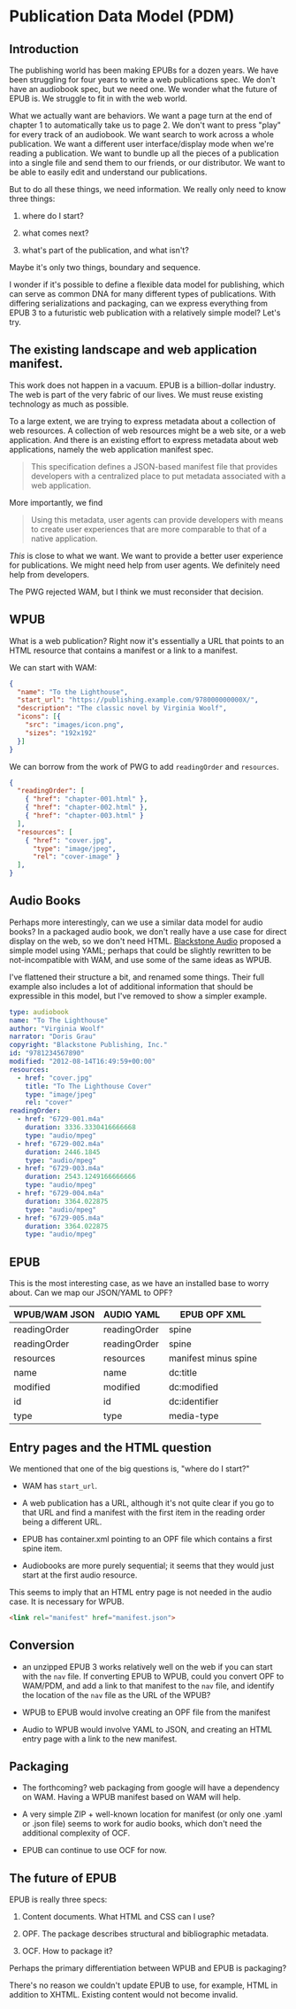 # Publication Data Model (PDM)

## Introduction

The publishing world has been making EPUBs for a dozen years. We have been struggling for four years to write a web publications spec. We  don't have an audiobook spec, but we need one. We wonder what the future of EPUB is. We struggle to fit in with the web world. 


What we actually want are behaviors. We want a page turn at the end of chapter 1 to automatically take us to page 2. We don't want to press "play" for every track of an audiobook. We want search to work across a whole publication. We want a different user interface/display mode when we're reading a publication. We want to bundle up all the pieces of a publication into a single file and send them to our friends, or our distributor. We want to be able to easily edit and understand our publications.

But to do all these things, we need information. We really only need to know three things:

1. where do I start?

2. what comes next?

3. what's part of the publication, and what isn't?

Maybe it's only two things, boundary and sequence. 

I wonder if it's possible to define a flexible data model for publishing, which can serve as common DNA for many different types of publications. With differing serializations and packaging, can we express everything from EPUB 3 to a futuristic web publication with a relatively simple model? Let's try.

## The existing landscape and web application manifest.

This work does not happen in a vacuum. EPUB is a billion-dollar industry. The web is part of the very fabric of our lives. We must reuse existing technology as much as possible.

To a large extent, we are trying to express metadata about a collection of web resources. A collection of web resources might be a web site, or a web application. And there is an existing effort to express metadata about web applications, namely the web application manifest spec. 

> This specification defines a JSON-based manifest file that provides developers with a centralized place to put metadata associated with a web application.

More importantly, we find

> Using this metadata, user agents can provide developers with means to create user experiences that are more comparable to that of a native application.

*This* is close to what we want. We want to provide a better user experience for publications. We might need help from user agents. We definitely need help from developers.

The PWG rejected WAM, but I think we must reconsider that decision.

## WPUB

What is a web publication? Right now it's essentially a URL that points to an HTML resource that contains a manifest or a link to a manifest.


We can start with WAM:

```json
{
  "name": "To the Lighthouse",
  "start_url": "https://publishing.example.com/978000000000X/",
  "description": "The classic novel by Virginia Woolf",
  "icons": [{
    "src": "images/icon.png",
    "sizes": "192x192"
  }]
}
```


We can borrow from the work of PWG to add `readingOrder` and `resources`. 

```json
{
  "readingOrder": [
    { "href": "chapter-001.html" },
    { "href": "chapter-002.html" },
    { "href": "chapter-003.html" }
  ],
  "resources": [
    { "href": "cover.jpg",
      "type": "image/jpeg",
      "rel": "cover-image" }
  ],
}

```

## Audio Books

Perhaps more interestingly, can we use a similar data model for audio books? In a packaged audio book, we don't really have a use case for direct display on the web, so we don't need HTML. [Blackstone Audio](https://github.com/blackstoneaudio/audiobook-spec) proposed a simple model using YAML; perhaps that could be slightly rewritten to be not-incompatible with WAM, and use some of the same ideas as WPUB.

I've flattened their structure a bit, and renamed some things. Their full example also includes a lot of additional information that should be expressible in this model, but I've removed to show a simpler example. 

```yaml
type: audiobook
name: "To The Lighthouse"                                 
author: "Virginia Woolf"                       
narrator: "Doris Grau"                                 
copyright: "Blackstone Publishing, Inc."                            
id: "9781234567890"                                                                                              
modified: "2012-08-14T16:49:59+00:00"                                                                                                                         
resources:
  - href: "cover.jpg"
    title: "To The Lighthouse Cover"
    type: "image/jpeg"
    rel: "cover"
readingOrder:
  - href: "6729-001.m4a"             
    duration: 3336.3330416666668                                  
    type: "audio/mpeg"                                                                                        
  - href: "6729-002.m4a"
    duration: 2446.1845
    type: "audio/mpeg"
  - href: "6729-003.m4a"
    duration: 2543.1249166666666
    type: "audio/mpeg"
  - href: "6729-004.m4a"
    duration: 3364.022875
    type: "audio/mpeg"
  - href: "6729-005.m4a"
    duration: 3364.022875
    type: "audio/mpeg"

```

## EPUB

This is the most interesting case, as we have an installed base to worry about. Can we map our JSON/YAML to OPF?


| WPUB/WAM JSON | AUDIO YAML | EPUB OPF XML |
| ------------- | ------------- | ------------- |
| readingOrder | readingOrder | spine |
| readingOrder | readingOrder | spine |
| resources | resources | manifest minus spine |
| name | name | dc:title |
| modified | modified | dc:modified |
| id | id | dc:identifier |
| type | type | media-type |


## Entry pages and the HTML question

We mentioned that one of the big questions is, "where do I start?"

 - WAM has `start_url`.

 - A web publication has a URL, although it's not quite clear if you go to that URL and find a manifest with the first item in the reading order being a different URL.

 - EPUB has container.xml pointing to an OPF file which contains a first spine item.

 - Audiobooks are more purely sequential; it seems that they would just start at the first audio resource. 
 
This seems to imply that an HTML entry page is not needed in the audio case. It is necessary for WPUB.

```html
<link rel="manifest" href="manifest.json">
```

## Conversion

- an unzipped EPUB 3 works relatively well on the web if you can start with the `nav` file. If converting EPUB to WPUB, could you convert OPF to WAM/PDM, and add a link to that manifest to the `nav` file, and identify the location of the `nav` file as the URL of the WPUB?

- WPUB to EPUB would involve creating an OPF file from the manifest

- Audio to WPUB would involve YAML to JSON, and creating an HTML entry page with a link to the new manifest.

## Packaging

 - The forthcoming? web packaging from google will have a dependency on WAM. Having a WPUB manifest based on WAM will help.
 
 - A very simple ZIP + well-known location for manifest (or only one .yaml or .json file) seems to work for audio books, which don't need the additional complexity of OCF.
 
 - EPUB can continue to use OCF for now.
 
## The future of EPUB

EPUB is really three specs:

1. Content documents. What HTML and CSS can I use?

2. OPF. The package describes structural and bibliographic metadata. 

3. OCF. How to package it?

Perhaps the primary differentiation between WPUB and EPUB is packaging?

There's no reason we couldn't update EPUB to use, for example, HTML in addition to XHTML. Existing content would not become invalid.









